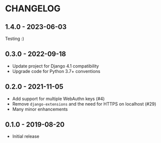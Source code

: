 CHANGELOG
=========

1.4.0 - 2023-06-03
------------------

Testing :)

0.3.0 - 2022-09-18
------------------

* Update project for Django 4.1 compatibility
* Upgrade code for Python 3.7+ conventions

0.2.0 - 2021-11-05
------------------

- Add support for multiple WebAuthn keys (#4)
- Remove `django-extensions` and the need for HTTPS on localhost (#29)
- Many minor enhancements

0.1.0 - 2019-08-20
------------------

- Initial release
